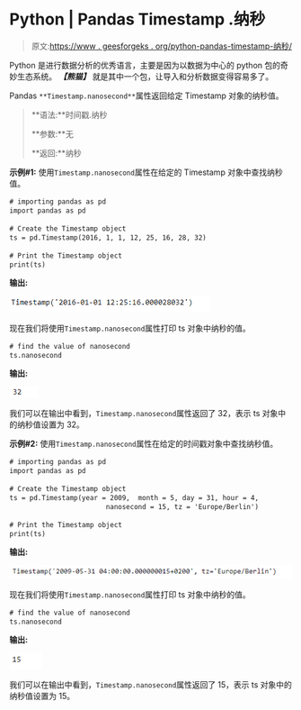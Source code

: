 # Python | Pandas Timestamp .纳秒

> 原文:[https://www . geesforgeks . org/python-pandas-timestamp-纳秒/](https://www.geeksforgeeks.org/python-pandas-timestamp-nanosecond/)

Python 是进行数据分析的优秀语言，主要是因为以数据为中心的 python 包的奇妙生态系统。 ***【熊猫】*** 就是其中一个包，让导入和分析数据变得容易多了。

Pandas `**Timestamp.nanosecond**`属性返回给定 Timestamp 对象的纳秒值。

> **语法:**时间戳.纳秒
> 
> **参数:**无
> 
> **返回:**纳秒

**示例#1:** 使用`Timestamp.nanosecond`属性在给定的 Timestamp 对象中查找纳秒值。

```
# importing pandas as pd
import pandas as pd

# Create the Timestamp object
ts = pd.Timestamp(2016, 1, 1, 12, 25, 16, 28, 32)

# Print the Timestamp object
print(ts)
```

**输出:**

![](img/636663509f687b0b800154dfb442c303.png)

现在我们将使用`Timestamp.nanosecond`属性打印 ts 对象中纳秒的值。

```
# find the value of nanosecond
ts.nanosecond
```

**输出:**

![](img/c18c95019ede55eb92ba28b636f466b6.png)

我们可以在输出中看到，`Timestamp.nanosecond`属性返回了 32，表示 ts 对象中的纳秒值设置为 32。

**示例#2:** 使用`Timestamp.nanosecond`属性在给定的时间戳对象中查找纳秒值。

```
# importing pandas as pd
import pandas as pd

# Create the Timestamp object
ts = pd.Timestamp(year = 2009,  month = 5, day = 31, hour = 4,
                        nanosecond = 15, tz = 'Europe/Berlin')

# Print the Timestamp object
print(ts)
```

**输出:**

![](img/a8887daf21b84d689e9420b39c56049b.png)

现在我们将使用`Timestamp.nanosecond`属性打印 ts 对象中纳秒的值。

```
# find the value of nanosecond
ts.nanosecond
```

**输出:**

![](img/8a48d6b0b1cea763a125796d2bfa0bfc.png)

我们可以在输出中看到，`Timestamp.nanosecond`属性返回了 15，表示 ts 对象中的纳秒值设置为 15。